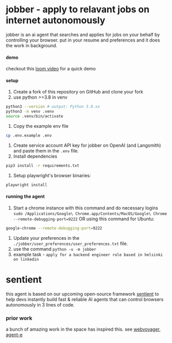 # jobber - apply to relavant jobs on internet autonomously

jobber is an ai agent that searches and applies for jobs on your behalf by controlling your browser. put in your resume and preferences and it does the work in background.

#### demo

checkout this [loom video](https://www.loom.com/share/2037ee751b4f491c8d2ffd472d8223bd?sid=53d08a9f-5a9b-4388-ae69-445032b31738) for a quick demo

#### setup

1. Create a fork of this repository on GitHub and clone your fork
2. use python >=3.8 in venv
```bash
python3 --version # output: Python 3.8.xx
python3 -m venv .venv
source .venv/bin/activate
```
1. Copy the example env file
```bash
cp .env.example .env
```
1. Create service account API key for jobber on OpenAI (and Langsmith) and paste them in the `.env` file.
3. Install dependencies
```bash
pip3 install -r requirements.txt
```
1. Setup playwright's browser binaries:
```bash
playwright install
```

#### running the agent

1. Start a chrome instance with this command and do necessary logins `sudo /Applications/Google\ Chrome.app/Contents/MacOS/Google\ Chrome --remote-debugging-port=9222`
OR using this command for Ubuntu:
```bash
google-chrome --remote-debugging-port=9222
```
1. Update your preferences in the `./jobber/user_preferences/user_preferences.txt` file.
2. use the command `python -u -m jobber`
3. example task - `apply for a backend engineer role based in helsinki on linkedin`

# sentient

this agent is based on our upcoming open-source framework [sentient](http://sentient.engineering) to help devs instantly build fast & reliable AI agents that can control browsers autonomously in 3 lines of code.

### prior work
a bunch of amazing work in the space has inspired this. see [webvoyager](https://arxiv.org/abs/2401.13919), [agent-e](https://arxiv.org/abs/2407.13032)
